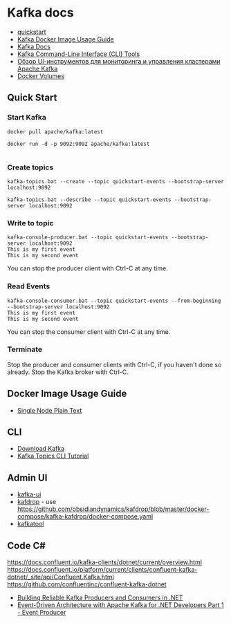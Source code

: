 # Kafka docs

- [quickstart](https://kafka.apache.org/quickstart)
- [Kafka Docker Image Usage Guide](https://github.com/apache/kafka/blob/trunk/docker/examples/README.md)
- [Kafka Docs](https://kafka.apache.org/documentation/)
- [Kafka Command-Line Interface (CLI) Tools](https://docs.confluent.io/kafka/operations-tools/kafka-tools.html)
- [Обзор UI-инструментов для мониторинга и управления кластерами Apache Kafka](https://habr.com/ru/companies/flant/articles/688190/)
- [Docker Volumes](https://docs.docker.com/storage/volumes/)

## Quick Start

### Start Kafka

```
docker pull apache/kafka:latest

docker run -d -p 9092:9092 apache/kafka:latest


```



### Create topics

```
kafka-topics.bat --create --topic quickstart-events --bootstrap-server localhost:9092

kafka-topics.bat --describe --topic quickstart-events --bootstrap-server localhost:9092
```

### Write to topic

```
kafka-console-producer.bat --topic quickstart-events --bootstrap-server localhost:9092
This is my first event
This is my second event
```

You can stop the producer client with Ctrl-C at any time.


### Read Events

```
kafka-console-consumer.bat --topic quickstart-events --from-beginning --bootstrap-server localhost:9092
This is my first event
This is my second event
```

You can stop the consumer client with Ctrl-C at any time.

### Terminate

Stop the producer and consumer clients with Ctrl-C, if you haven't done so already.
Stop the Kafka broker with Ctrl-C.

## Docker Image Usage Guide

- [Single Node Plain Text](https://github.com/apache/kafka/blob/trunk/docker/examples/docker-compose-files/single-node/plaintext/docker-compose.yml)

## CLI

- [Download Kafka](https://kafka.apache.org/downloads)
- [Kafka Topics CLI Tutorial](https://www.conduktor.io/kafka/kafka-topics-cli-tutorial/)

## Admin UI

- [kafka-ui](https://github.com/provectus/kafka-ui)
- [kafdrop](https://github.com/obsidiandynamics/kafdrop) - use https://github.com/obsidiandynamics/kafdrop/blob/master/docker-compose/kafka-kafdrop/docker-compose.yaml 
- [kafkatool](https://www.kafkatool.com/download.html)


## Code C#

https://docs.confluent.io/kafka-clients/dotnet/current/overview.html
https://docs.confluent.io/platform/current/clients/confluent-kafka-dotnet/_site/api/Confluent.Kafka.html
https://github.com/confluentinc/confluent-kafka-dotnet

- [Building Reliable Kafka Producers and Consumers in .NET](https://thecloudblog.net/post/building-reliable-kafka-producers-and-consumers-in-net/)
- [Event-Driven Architecture with Apache Kafka for .NET Developers Part 1 - Event Producer](https://thecloudblog.net/post/event-driven-architecture-with-apache-kafka-for-net-developers-part-1-event-producer/)



